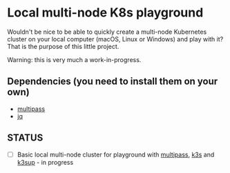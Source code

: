 # Local multi-node K8s playground

Wouldn't be nice to be able to quickly create a multi-node Kubernetes cluster on your local computer (macOS, Linux or Windows) and play with it? That is the purpose of this little project.

Warning: this is very much a work-in-progress.

## Dependencies (you need to install them on your own)
- [multipass](https://multipass.run)
- [jq](https://stedolan.github.io/jq/)

## STATUS

- [ ] Basic local multi-node cluster for playground with [multipass](https://multipass.run), [k3s](https://k3s.io) and [k3sup](https://github.com/alexellis/k3sup) - in progress